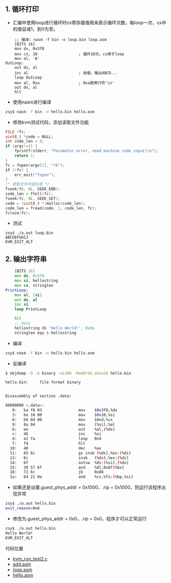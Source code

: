 ## 1. 循环打印
+ 汇编中使用loop进行循环时cx寄存器值用来表示循环次数，每loop一次，cx中的值自减1，到0为至。
```
    ;; 编译: nasm -f bin -o loop.bin loop.asm
    [BITS 16]
    mov dx, 0x3f8
    mov cx, 10                  ; 循环10次，cx用于loop
    mov al, 'A'
OutLoop:
    out dx, al
    inc al                      ; 自增，输出ABCD...
    loop OutLoop
    mov al, 0xa                 ; 0xa是换行符'\n'
    out dx, al
    hlt
```
+ 使用nasm进行编译
```sh
zsy$ nasm -f bin -o hello.bin hello.asm
```
+ 修改kvm测试代码，添加读取文件功能
```c
FILE *fc;
uint8_t *code = NULL;
int code_len = 0;
if (argc!=2) {
    fprintf(stderr, "Parameter error, need machine code input!\n");
    return 1;
}
fc = fopen(argv[1], "rb");
if (!fc) {
    err_exit("fopen");
}
/* 获取文件内容长度 */
fseek(fc, 0L, SEEK_END);
code_len = ftell(fc);
fseek(fc, 0L, SEEK_SET);
code = (uint8_t *)malloc(code_len);
code_len = fread(code, 1, code_len, fc);
fclose(fc);
```
+ 测试
```
zsy$ ./a.out loop.bin 
ABCDEFGHIJ
KVM_EXIT_HLT
```

## 2. 输出字符串
```asm
    [BITS 16]
    mov dx, 0x3f8
    mov si, hellostring
    mov cx, stringlen
PrintLoop:
    mov al, [si]
    out dx, al
    inc si
    loop PrintLoop

    hlt
    ;; data
    hellostring db 'Hello World!', 0x0a
    stringlen equ $-hellostring
```
+ 编译
```sh
zsy$ nasm -f bin -o hello.bin hello.asm
```
+ 反编译
```sh
$ objdump -D -b binary -mi386 -Maddr16,data16 hello.bin 

hello.bin:     file format binary


Disassembly of section .data:

00000000 <.data>:
   0:	ba f8 03             	mov    $0x3f8,%dx
   3:	be 10 00             	mov    $0x10,%si
   6:	b9 0d 00             	mov    $0xd,%cx
   9:	8a 04                	mov    (%si),%al
   b:	ee                   	out    %al,(%dx)
   c:	46                   	inc    %si
   d:	e2 fa                	loop   0x9
   f:	f4                   	hlt    
  10:	48                   	dec    %ax
  11:	65 6c                	gs insb (%dx),%es:(%di)
  13:	6c                   	insb   (%dx),%es:(%di)
  14:	6f                   	outsw  %ds:(%si),(%dx)
  15:	20 57 6f             	and    %dl,0x6f(%bx)
  18:	72 6c                	jb     0x86
  1a:	64 21 0a             	and    %cx,%fs:(%bp,%si)
```
+ 如果还是设置.guest_phys_addr = 0x1000，.rip = 0x1000，则运行该程序出现异常
```sh
zsy$ ./a.out hello.bin 
exit_reason=0x6
```
+ 修改为.guest_phys_addr = 0x0，.rip = 0x0，程序才可以正常运行
```sh
zsy$ ./a.out hello.bin 
Hello World!
KVM_EXIT_HLT
```

代码位置
+ [kvm_run_test2.c](https://github.com/ZhangShuaiyi/linux-summary/blob/master/src/virtual/kvm/kvm_run_test2.c)
+ [add.asm](https://github.com/ZhangShuaiyi/linux-summary/blob/master/src/virtual/kvm/add.asm)
+ [loop.asm](https://github.com/ZhangShuaiyi/linux-summary/blob/master/src/virtual/kvm/loop.asm)
+ [hello.asm](https://github.com/ZhangShuaiyi/linux-summary/blob/master/src/virtual/kvm/hello.asm)

